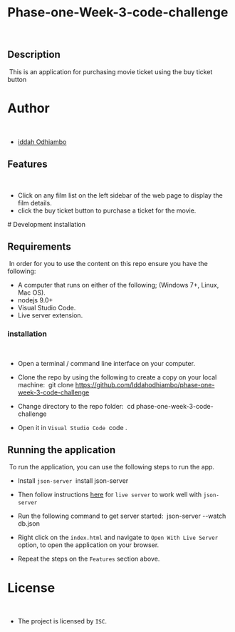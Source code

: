 # Phase-one-Week-3-code-challenge
​
## Description
​
This is an application for purchasing movie ticket using the buy ticket button
​
# Author
​
- [iddah Odhiambo](https://github.com/Iddahodhiambo)
​

## Features
​
- Click on any film list on the left sidebar of the web page to display the film details.
- click the buy ticket button to purchase a ticket for the movie. 


​# Development installation
​
## Requirements
​
In order for you to use the content on this repo ensure you have the following:
​
- A computer that runs on either of the following; (Windows 7+, Linux, Mac OS).
-  nodejs 9.0+
- Visual Studio Code.
- Live server extension.
​
### installation
​
- Open a terminal / command line interface on your computer.
- Clone the repo by using the following to create a copy on your local machine:
​
        git clone https://github.com/Iddahodhiambo/phase-one-week-3-code-challenge
       
- Change directory to the repo folder:
​
        cd phase-one-week-3-code-challenge
​
- Open it in ``Visual Studio Code``
​
        code .
​
## Running the application
​
To run the application, you can use the following steps to run the app.
​
- Install `json-server`
​
         install json-server
​
- Then follow instructions [here](https://gist.github.com/ihollander/cc5f36c6447d15dea6a16f68d82aacf7) for `live server` to work well with `json-server`
​
- Run the following command to get server started:
​
    json-server --watch db.json
    
- Right click on the `index.html` and navigate to `Open With Live Server` option, to open the application on your browser.
- Repeat the steps on the `Features` section above.
​
# License
​
- The project is licensed by `ISC`.
